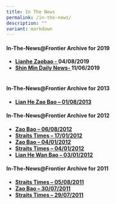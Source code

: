 ```yaml
---
title: In The News
permalink: /in-the-news/
description: ""
variant: markdown
---
```

<h4><strong>In-The-News@Frontier Archive for 2019<br></strong></h4>
<ul>
<li><strong><a href="/images/Zhaobao.jpg" target="_blank" rel="noopener">Lianhe Zaobao - </a>04/08/2019</strong></li>
<li><strong><a href="/images/11062019.jpg" target="_blank" rel="noopener">Shin Min Daily News- </a>11/06/2019<br></strong><strong><br></strong></li>
</ul>
<h4><strong>In-The-News@Frontier Archive for 2013</strong></h4>
<ul>
<li><strong><a href="/images/balloting2013.jpg" target="_blank" rel="noopener">Lian He Zao Bao – 01/08/2013</a><br></strong></li>
</ul>
<h4><strong>In-The-News@Frontier Archive for 2012</strong></h4>
<ul>
<li><strong><a href="/images/Zaobao_Article_060812.jpg" target="_blank" rel="noopener">Zao Bao – 06/08/2012</a></strong></li>
<li><strong><a href="http://getpreview.com/fps/wp-content/uploads/2014/11/2012_Jan_17_dot.pdf" target="_blank" rel="noopener">Straits Times – 17/01/2012</a></strong></li>
<li><strong><a href="/images/CL_Article1.jpg" target="_blank" rel="noopener">Zao Bao – 04/01/2012</a></strong></li>
<li><strong><a href="/images/2012_EL_1.jpg" target="_blank" rel="noopener">Straits Times – 04/01/2012</a></strong></li>
<li><strong><a href="/images/Lian_He_Wan_Bao_2012.jpg" target="_blank" rel="noopener">Lian He Wan Bao – 03/01/2012</a></strong></li>
</ul>
<h4><strong>In-The-News@Frontier Archive for 2011</strong></h4>
<ul>
<li><strong><a href="/images/EL_Article_v2.jpg" target="_blank" rel="noopener">Straits Times – 05/08/2011</a></strong></li>
<li><strong><a href="/images/CL_Article1.jpg" target="_blank" rel="noopener">Zao Bao – 30/07/2011</a><br></strong></li>
<li><strong><a href="/images/EL_Article.jpg" target="_blank" rel="noopener">Straits Times – 29/07/2011</a></strong></li>
</ul>